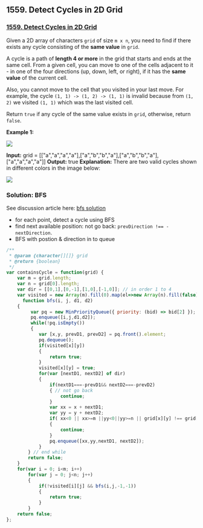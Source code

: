 ##  1559. Detect Cycles in 2D Grid

### [1559. Detect Cycles in 2D Grid](https://leetcode.com/problems/detect-cycles-in-2d-grid/)

Given a 2D array of characters `grid` of size  `m x n`, you need to find if there exists any cycle consisting of the  **same value** in `grid`.

A cycle is a path of  **length 4 or more** in the grid that starts and ends at the same cell. From a given cell, you can move to one of the cells adjacent to it - in one of the four directions (up, down, left, or right), if it has the  **same value**  of the current cell.

Also, you cannot move to the cell that you visited in your last move. For example, the cycle `(1, 1) -> (1, 2) -> (1, 1)` is invalid because from `(1, 2)` we visited `(1, 1)` which was the last visited cell.

Return `true` if any cycle of the same value exists in `grid`, otherwise, return `false`.

**Example 1:**

**![](https://assets.leetcode.com/uploads/2020/07/15/1.png)**

**Input:** grid = [["a","a","a","a"],["a","b","b","a"],["a","b","b","a"],["a","a","a","a"]]
**Output:** true
**Explanation:** There are two valid cycles shown in different colors in the image below:

![](https://assets.leetcode.com/uploads/2020/07/15/11.png)

### Solution: BFS

See discussion article here: [bfs solution](https://leetcode.com/problems/detect-cycles-in-2d-grid/discuss/1075979/JavaScript-BFS)

-   for each point, detect a cycle using BFS
-   find next available position: not go back:  `prevDirection !== -nextDirection`.
-   BFS with postion & direction in to queue

```js
/**
 * @param {character[][]} grid
 * @return {boolean}
 */
var containsCycle = function(grid) {
    var m = grid.length;
    var n = grid[0].length;
    var dir = [[0,1],[0,-1],[1,0],[-1,0]]; // in order 1 to 4
    var visited = new Array(m).fill(0).map(el=>new Array(n).fill(false));
      function bfs(i, j, d1, d2)
    {
         var pq = new MinPriorityQueue({ priority: (bid) => bid[2] });
         pq.enqueue([i,j,d1,d2]);
         while(!pq.isEmpty())
         {
            var [x,y, prevD1, prevD2] = pq.front().element;
            pq.dequeue();
            if(visited[x][y])
            {
                return true;
            }
            visited[x][y] = true;
            for(var [nextD1, nextD2] of dir)
            {
                if(nextD1===-prevD1&& nextD2===-prevD2)
                { // not go back
                    continue;
                }
                var xx = x + nextD1;
                var yy = y + nextD2;
                if( xx<0 || xx>=m ||yy<0||yy>=n || grid[x][y] !== grid[xx][yy])
                {
                    continue;
                }
                pq.enqueue([xx,yy,nextD1, nextD2]);
            }
        } // end while
        return false;
    }
    for(var i = 0; i<m; i++)
        for(var j = 0; j<n; j++)
        {
            if(!visited[i][j] && bfs(i,j,-1,-1))
            {
                return true;
            }           
        }
    return false;
};
```